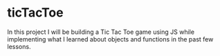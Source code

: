 # ticTacToe

In this project I will be building a Tic Tac Toe game using JS while implementing what I learned about objects and functions in the past few lessons.